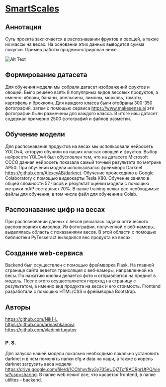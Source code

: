 # [SmartScales](https://smart-scales.herokuapp.com/)
## Аннотация
Суть проекта заключается в распознавании фруктов и овощей, а также их массы на весах. На основании этих данных выводится сумма покупки. Пример работы продемонстрирован ниже.

![Alt Text](https://github.com/Nik1-L/SmartScales/blob/main/images/web_gif.gif)
## Формирование датасета
Для обучения модели мы собрали датасет изображений фруктов и овощей. Было решено взять 8 популярных видов весовых продуктов, а именно: яблоки, бананы, апельсины, лимоны, морковь, томаты, картофель и брокколи. Для каждого класса были отобраны 300-350 фотографий, затем с помощью сервиса https://www.makesense.ai эти фотографии были размечены для каждого класса. В итоге наш датасет содержал примерно 2500 фотографий и файлов разметки.

## Обучение модели
Для распознавания продуктов на весах мы использовали нейросеть YOLOv4, которую обучили на наших классах овощей и фруктов. Выбор нейросети YOLOv4 был обусловлен тем, что на датасете Microsoft COCO данная нейросеть показала самый точный результата по метрике AP50. При обучении модели использовался фреймворк Darknet https://github.com/AlexeyAB/darknet. Обучение происходило в Google Colaboratory с помощью видеокарты Tesla K80. Обучение заняло в общей сложности 57 часов и результат оценки модели с помощью метрики mAP составляет 70%. В папке training лежат все необходимые файлы для обучения, в том числе файл для обучения в Colab.

## Распознавание цифр на весах
При распозновании данных с весов решалась задача оптического распознования символов. Из фотографии, полученной с веб-камеры, выделялась область с показаниями весов. В этой области с помощью библиотеки PyTesseract выводился вес продукта на весах.  

## Создание web-сервиса
Backend был осуществлен с помощью фреймворка Flask. На главной странице сайта ведется трансляция с веб-камеры, направленной на весы. По нажатию кнопки делается фото и отправляется на предикт в модель. После этого осуществляется переход на страницу с результатом, а именно вид продукта на весах и его стоимость. Frontend разработали с помощью HTML/CSS и фреймворка Bootstrap.

## Авторы
https://github.com/Nik1-L  
https://github.com/arinashkanova  
https://github.com/vladimirtugutov  

### P. S.
Для запуска нашей модели локально необходимо локально установить darknet и в нем поменять папки cfg и data на наши, а также в корень darknet загрузить веса модели https://drive.google.com/file/d/1CChhyvfky3y705eUDj7Tcf8ACRprUtPQ/view?usp=sharing. В папке web лежит все, что касается frontend, в папке utilites - backend. 
